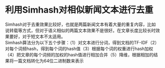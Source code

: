 利用Simhash对相似新闻文本进行去重
===
Simhash对于去重效果比较好，也就是两篇新闻文本有着大量的重复内容，比如说转载等方式，但对于语义相似的两篇文本效果不是很好。在文章长度比较长时效果要好，对于短文本不太适用。<br>
Simhash算法分为以下五个步骤：（1）对文本进行分词，得到文档的TF-IDF（2）对每个词频hash，得到每个词的hash值（3）根据每个词的权重进行hash加权（4）把文章的每个词频的加权的hash值进行相加合并（5）降维，根据相加的结果将一篇文档转化为64位二进制数来表示<br>

